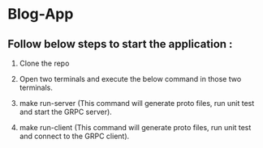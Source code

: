 # Blog-App

## Follow below steps to start the application :

1. Clone the repo

2. Open two terminals and execute the below command in those two terminals.

3. make run-server (This command will generate proto files, run unit test and start the GRPC server).

4. make run-client (This command will generate proto files, run unit test and connect to the GRPC client).

